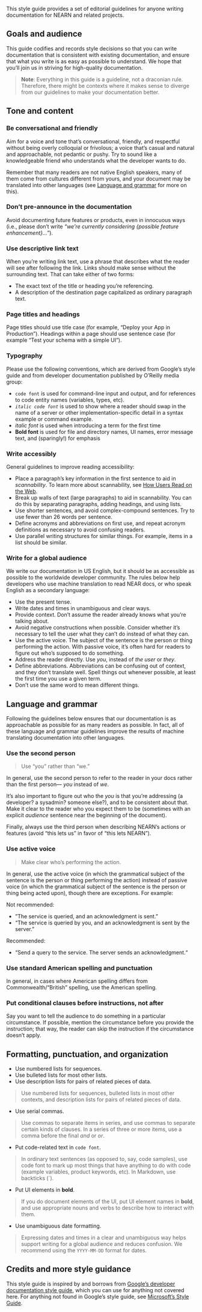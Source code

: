 
This style guide provides a set of editorial guidelines for anyone writing documentation for NEARN and related projects.

## Goals and audience

This guide codifies and records style decisions so that you can write documentation that is consistent with existing documentation, and ensure that what you write is as easy as possible to understand. We hope that you’ll join us in striving for high-quality documentation.

> **Note**: Everything in this guide is a guideline, not a draconian rule. Therefore, there might be contexts where it makes sense to diverge from our guidelines to make your documentation better.

## Tone and content

### Be conversational and friendly

Aim for a voice and tone that’s conversational, friendly, and respectful without being overly colloquial or frivolous; a voice that’s casual and natural and approachable, not pedantic or pushy. Try to sound like a knowledgeable friend who understands what the developer wants to do.

Remember that many readers are not native English speakers, many of them come from cultures different from yours, and your document may be translated into other languages (see [Language and grammar](#language-and-grammar) for more on this).

### Don’t pre-announce in the documentation

Avoid documenting future features or products, even in innocuous ways (i.e., please don’t write _“we’re currently considering {possible feature enhancement}...”_).

### Use descriptive link text

When you’re writing link text, use a phrase that describes what the reader will see after following the link. Links should make sense without the surrounding text. That can take either of two forms:

-   The exact text of the title or heading you’re referencing.
-   A description of the destination page capitalized as ordinary paragraph text.

### Page titles and headings

Page titles should use title case (for example, “Deploy your App in Production”). Headings within a page should use sentence case (for example “Test your schema with a simple UI”).

### Typography

Please use the following conventions, which are derived from Google’s style guide and from developer documentation published by O’Reilly media group:

-   `code font` is used for command-line input and output, and for references to code entity names (variables, types, etc).
-   _`italic code font`_ is used to show where a reader should swap in the name of a server or other implementation-specific detail in a syntax example or command example.
-   _italic font_ is used when introducing a term for the first time
-   **Bold font** is used for file and directory names, UI names, error message text, and (sparingly!) for emphasis

### Write accessibly

General guidelines to improve reading accessibility:

-   Place a paragraph’s key information in the first sentence to aid in _scannability_. To learn more about scannability, see [How Users Read on the Web](https://www.nngroup.com/articles/how-users-read-on-the-web/).
-   Break up walls of text (large paragraphs) to aid in scannability. You can do this by separating paragraphs, adding headings, and using lists.
-   Use shorter sentences, and avoid complex-compound sentences. Try to use fewer than 26 words per sentence.
-   Define acronyms and abbreviations on first use, and repeat acronym definitions as necessary to avoid confusing readers.
-   Use parallel writing structures for similar things. For example, items in a list should be similar.

### Write for a global audience

We write our documentation in US English, but it should be as accessible as possible to the worldwide developer community. The rules below help developers who use machine translation to read NEAR docs, or who speak English as a secondary language:

-   Use the present tense.
-   Write dates and times in unambiguous and clear ways.
-   Provide context. Don’t assume the reader already knows what you’re talking about.
-   Avoid negative constructions when possible. Consider whether it’s necessary to tell the user what they can’t do instead of what they can.
-   Use the active voice. The subject of the sentence is the person or thing performing the action. With passive voice, it’s often hard for readers to figure out who’s supposed to do something.
-   Address the reader directly. Use _you_, instead of _the user_ or _they_.
-   Define abbreviations. Abbreviations can be confusing out of context, and they don’t translate well. Spell things out whenever possible, at least the first time you use a given term.
-   Don’t use the same word to mean different things.

## Language and grammar

Following the guidelines below ensures that our documentation is as approachable as possible for as many readers as possible. In fact, all of these language and grammar guidelines improve the results of machine translating documentation into other languages.

### Use the second person

> Use “you” rather than “we.”

In general, use the second person to refer to the reader in your docs rather than the first person— _you_ instead of _we_.

It’s also important to figure out who the _you_ is that you’re addressing (a developer? a sysadmin? someone else?), and to be consistent about that. Make it clear to the reader who you expect them to be (sometimes with an explicit _audience_ sentence near the beginning of the document).

Finally, always use the third person when describing NEARN’s actions or features (avoid “this lets us” in favor of “this lets NEARN”).

### Use active voice

> Make clear who’s performing the action.

In general, use the active voice (in which the grammatical subject of the sentence is the person or thing performing the action) instead of passive voice (in which the grammatical subject of the sentence is the person or thing being acted upon), though there are exceptions. For example:

Not recommended:

-   ”The service is queried, and an acknowledgment is sent.”
-   “The service is queried by you, and an acknowledgment is sent by the server.”

Recommended:

-   “Send a query to the service. The server sends an acknowledgment.“

### Use standard American spelling and punctuation

In general, in cases where American spelling differs from Commonwealth/“British” spelling, use the American spelling.

### Put conditional clauses before instructions, not after

Say you want to tell the audience to do something in a particular circumstance. If possible, mention the circumstance before you provide the instruction; that way, the reader can skip the instruction if the circumstance doesn’t apply.

## Formatting, punctuation, and organization

-   Use numbered lists for sequences.
-   Use bulleted lists for most other lists.
-   Use description lists for pairs of related pieces of data.

> Use numbered lists for sequences, bulleted lists in most other contexts, and description lists for pairs of related pieces of data.

-   Use serial commas.

> Use commas to separate items in series, and use commas to separate certain kinds of clauses. In a series of three or more items, use a comma before the final _and_ or _or_.

-   Put code-related text in `code font`.

> In ordinary text sentences (as opposed to, say, code samples), use code font to mark up most things that have anything to do with code (example variables, product keywords, etc). In Markdown, use backticks (`).

-   Put UI elements in **bold**.

> If you do document elements of the UI, put UI element names in **bold**, and use appropriate nouns and verbs to describe how to interact with them.

-   Use unambiguous date formatting.

> Expressing dates and times in a clear and unambiguous way helps support writing for a global audience and reduces confusion. We recommend using the `YYYY-MM-DD` format for dates.

## Credits and more style guidance

This style guide is inspired by and borrows from [Google’s developer documentation style guide](https://developers.google.com/style/), which you can use for anything not covered here. For anything not found in Google’s style guide, see [Microsoft’s Style Guide](https://docs.microsoft.com/en-us/style-guide/welcome/).
